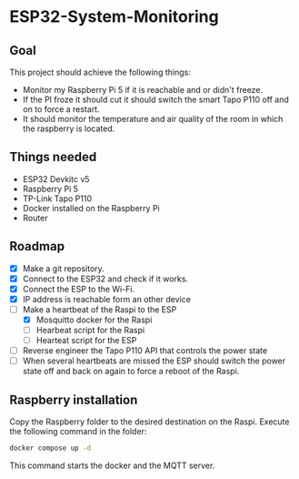 # ESP32-System-Monitoring

## Goal

This project should achieve the following things:

- Monitor my Raspberry Pi 5 if it is reachable and or didn't freeze.
- If the PI froze it should cut it should switch the smart Tapo P110 off and on to force a restart.
- It should monitor the temperature and air quality of the room in which the raspberry is located.

## Things needed

- ESP32 Devkitc v5
- Raspberry Pi 5
- TP-Link Tapo P110
- Docker installed on the Raspberry Pi
- Router

## Roadmap

- [x] Make a git repository.
- [x] Connect to the ESP32 and check if it works.
- [x] Connect the ESP to the Wi-Fi.
- [x] IP address is reachable form an other device
- [ ] Make a heartbeat of the Raspi to the ESP
  - [x] Mosquitto docker for the Raspi
  - [ ] Hearbeat script for the Raspi
  - [ ] Hearteat script for the ESP
- [ ] Reverse engineer the Tapo P110 API that controls the power state
- [ ] When several heartbeats are missed the ESP should switch the power state off and back on again to force a reboot of the Raspi.

## Raspberry installation

Copy the Raspberry folder to the desired destination on the Raspi.
Execute the following command in the folder:

```sh
docker compose up -d
```

This command starts the docker and the MQTT server.

